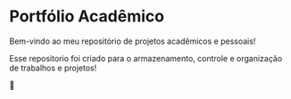 # Portfólio Acadêmico
Bem-vindo ao meu repositório de projetos acadêmicos e pessoais!

Esse repositorio foi criado para o armazenamento, controle e organização de trabalhos e projetos!

🐢

